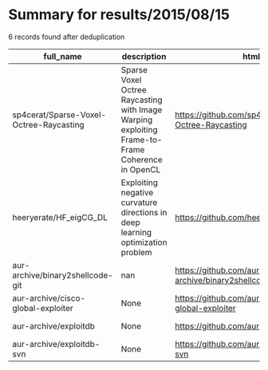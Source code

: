 
# Summary for results/2015/08/15
    
6 records found after deduplication

| full_name | description | html_url | matched_list | matched_count | pushed_at | size | stargazers_count | language | forks_count | vul_ids |
|-----------------------------------------|-------------------------------------------------------------------------------------------------|------------------------------------------------------------|----------------|-----------------|---------------------------|--------|--------------------|------------|---------------|-----------|
| sp4cerat/Sparse-Voxel-Octree-Raycasting | Sparse Voxel Octree Raycasting with Image Warping exploiting Frame-to-Frame Coherence in OpenCL | https://github.com/sp4cerat/Sparse-Voxel-Octree-Raycasting | ['exploit'] | 1 | 2015-08-15 07:00:15+00:00 | 25596 | 87 | C | 11 | [] |
| heeryerate/HF_eigCG_DL | Exploiting negative curvature directions in deep learning optimization problem | https://github.com/heeryerate/HF_eigCG_DL | ['exploit'] | 1 | 2015-08-15 18:20:18+00:00 | 148 | 0 | Matlab | 0 | [] |
| aur-archive/binary2shellcode-git | nan | https://github.com/aur-archive/binary2shellcode-git | ['shellcode'] | 1 | 2015-08-15 12:38:59+00:00 | 100 | 0 | Shell | 0 | [] |
| aur-archive/cisco-global-exploiter | None | https://github.com/aur-archive/cisco-global-exploiter | ['exploit'] | 1 | 2015-08-15 14:46:39+00:00 | 100 | 0 | Shell | 0 | [] |
| aur-archive/exploitdb | None | https://github.com/aur-archive/exploitdb | ['exploit'] | 1 | 2015-08-15 19:26:09+00:00 | 100 | 0 | Shell | 0 | [] |
| aur-archive/exploitdb-svn | None | https://github.com/aur-archive/exploitdb-svn | ['exploit'] | 1 | 2015-08-15 19:26:14+00:00 | 100 | 0 | Shell | 0 | [] |
